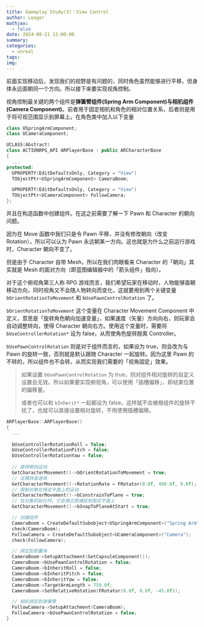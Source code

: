 ```yaml
---
title: Gameplay Study(3)：View Control
author: Leager
mathjax:
  - false
date: 2024-08-21 12:00:00
summary:
categories:
  - unreal
tags:
img:
---
```


前面实现移动后，发现我们的视野是有问题的，同时角色虽然能够进行平移，但身体永远面朝同一个方向。所以接下来要实现视角控制。

<!-- more -->

视角控制最关键的两个组件是**弹簧臂组件(Spring Arm Component)**与**相机组件(Camera Component)**。前者用于固定相机和角色的相对位置关系，后者则是用于将可视范围显示到屏幕上。在角色类中加入以下变量

```cpp Character/Player/RPlayerBase.h
class USpringArmComponent;
class UCameraComponent;

UCLASS(Abstract)
class ACTIONRPG_API ARPlayerBase : public ARCharacterBase
{
  ...
protected:
  UPROPERTY(EditDefaultsOnly, Category = "View")
  TObjectPtr<USpringArmComponent> CameraBoom;

  UPROPERTY(EditDefaultsOnly, Category = "View")
  TObjectPtr<UCameraComponent> FollowCamera;
};
```

并且在构造函数中创建组件。在这之前需要了解一下 Pawn 和 Character 的朝向问题。

因为在 Move 函数中我们只是令 Pawn 平移，并没有修改朝向（改变 Rotation），所以可以认为 Pawn 永远朝某一方向。这也就是为什么之前运行游戏时，Character 朝向不变了。

但是由于 Character 自带 Mesh，所以在我们肉眼看来 Character 的「朝向」其实就是 Mesh 的面对方向（即蓝图编辑器中的「箭头组件」指向）。

对于这个俯视角第三人称 RPG 游戏而言，我们希望玩家在移动时，人物能够面朝移动方向，同时视角又不会随人物转向而变化，这就要用到两个关键变量 `bOrientRotationToMovement` 和 `bUsePawnControlRotation` 了。

`bOrientRotationToMovement` 这个变量在 Character Movement Component 中定义，意思是「旋转角色朝向加速变量」，如果速度（矢量）方向向右，则玩家会自动调整转向，使得 Character 朝向右方。使用这个变量时，需要将 `bUseControllerRotation*` 设为 false，从而使角色旋转脱离 Controller。

`bUsePawnControlRotation` 则是对于组件而言的，如果设为 true，则会改为与 Pawn 的旋转一致，否则就是默认跟随 Character 一起旋转。因为这里 Pawn 的不转的，所以组件也不会转，从而实现我们需要的「视角固定」效果。

> 如果设置 `bUsePawnControlRotation` 为 true，则对组件相对旋转的自定义设置会无效。所以如果要实现俯视角，可以使用「插槽偏移」，即结束位置的偏移量。
>
> 或者也可以和 `bInherit*` 一起都设为 false，这样就不会被根组件的旋转干扰了，也就可以直接设置相对旋转，不用使用插槽偏移。

```cpp Character/Player/RPlayerBase.cpp
ARPlayerBase::ARPlayerBase()
{
  ...
  
  bUseControllerRotationRoll = false;
  bUseControllerRotationPitch = false;
  bUseControllerRotationYaw = false;
  
  // 旋转朝向运动
  GetCharacterMovement()->bOrientRotationToMovement = true;
  // 设置转身速率
  GetCharacterMovement()->RotationRate = FRotator(0.0f, 400.0f, 0.0f);
  // 限制对象在特定平面上的运动
  GetCharacterMovement()->bConstrainToPlane = true;
  // 在对象初始化时，它会被立即捕捉到指定平面上
  GetCharacterMovement()->bSnapToPlaneAtStart = true;

  // 创建组件
  CameraBoom = CreateDefaultSubobject<USpringArmComponent>("Spring Arm");
  check(CameraBoom);
  FollowCamera = CreateDefaultSubobject<UCameraComponent>("Camera");
  check(FollowCamera);

  // 绑定到胶囊体
  CameraBoom->SetupAttachment(GetCapsuleComponent());
  CameraBoom->bUsePawnControlRotation = false;
  CameraBoom->bInheritRoll = false;
  CameraBoom->bInheritPitch = false;
  CameraBoom->bInheritYaw = false;
  CameraBoom->TargetArmLength = 750.0f;
  CameraBoom->SetRelativeRotation(FRotator(0.0f, 0.0f, -45.0f));

  // 相机绑定到弹簧臂
  FollowCamera->SetupAttachment(CameraBoom);
  FollowCamera->bUsePawnControlRotation = false;
}
```